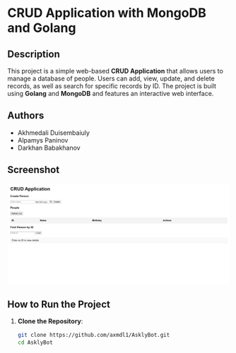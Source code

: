 # CRUD Application with MongoDB and Golang

## Description
This project is a simple web-based **CRUD Application** that allows users to manage a database of people. Users can add, view, update, and delete records, as well as search for specific records by ID. The project is built using **Golang** and **MongoDB** and features an interactive web interface.

## Authors
- Akhmedali Duisembaiuly
- Alpamys Paninov
- Darkhan Babakhanov

## Screenshot
![Screenshot](https://github.com/axmdl1/AsklyBot/raw/main/Capture.PNG)

## How to Run the Project
1. **Clone the Repository**:
   ```bash
   git clone https://github.com/axmdl1/AsklyBot.git
   cd AsklyBot
